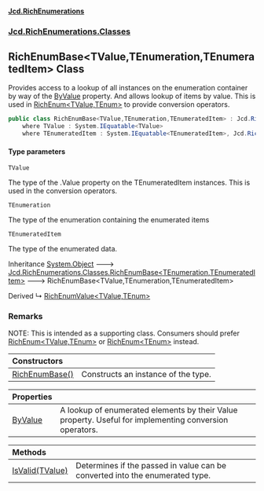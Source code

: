 #### [Jcd.RichEnumerations](index.md 'index')
### [Jcd.RichEnumerations.Classes](Jcd.RichEnumerations.Classes.md 'Jcd.RichEnumerations.Classes')

## RichEnumBase<TValue,TEnumeration,TEnumeratedItem> Class

Provides access to a lookup of all instances on the enumeration container by way of the [ByValue](RichEnumBase_TValue,TEnumeration,TEnumeratedItem_.ByValue.md 'Jcd.RichEnumerations.Classes.RichEnumBase<TValue,TEnumeration,TEnumeratedItem>.ByValue')
property.
And allows lookup of items by value. This is used in [RichEnum&lt;TValue,TEnum&gt;](RichEnum_TValue,TEnum_.md 'Jcd.RichEnumerations.Classes.RichEnum<TValue,TEnum>') to provide conversion
operators.

```csharp
public class RichEnumBase<TValue,TEnumeration,TEnumeratedItem> : Jcd.RichEnumerations.Classes.RichEnumBase<TEnumeration, TEnumeratedItem>
    where TValue : System.IEquatable<TValue>
    where TEnumeratedItem : System.IEquatable<TEnumeratedItem>, Jcd.RichEnumerations.IValueProvider<TValue>
```
#### Type parameters

<a name='Jcd.RichEnumerations.Classes.RichEnumBase_TValue,TEnumeration,TEnumeratedItem_.TValue'></a>

`TValue`

The type of the .Value property on the TEnumeratedItem instances. This is used in the
conversion operators.

<a name='Jcd.RichEnumerations.Classes.RichEnumBase_TValue,TEnumeration,TEnumeratedItem_.TEnumeration'></a>

`TEnumeration`

The type of the enumeration containing the enumerated items

<a name='Jcd.RichEnumerations.Classes.RichEnumBase_TValue,TEnumeration,TEnumeratedItem_.TEnumeratedItem'></a>

`TEnumeratedItem`

The type of the enumerated data.

Inheritance [System.Object](https://docs.microsoft.com/en-us/dotnet/api/System.Object 'System.Object') &#129106; [Jcd.RichEnumerations.Classes.RichEnumBase&lt;](RichEnumBase_TEnumeration,TEnumeratedItem_.md 'Jcd.RichEnumerations.Classes.RichEnumBase<TEnumeration,TEnumeratedItem>')[TEnumeration](RichEnumBase_TValue,TEnumeration,TEnumeratedItem_.md#Jcd.RichEnumerations.Classes.RichEnumBase_TValue,TEnumeration,TEnumeratedItem_.TEnumeration 'Jcd.RichEnumerations.Classes.RichEnumBase<TValue,TEnumeration,TEnumeratedItem>.TEnumeration')[,](RichEnumBase_TEnumeration,TEnumeratedItem_.md 'Jcd.RichEnumerations.Classes.RichEnumBase<TEnumeration,TEnumeratedItem>')[TEnumeratedItem](RichEnumBase_TValue,TEnumeration,TEnumeratedItem_.md#Jcd.RichEnumerations.Classes.RichEnumBase_TValue,TEnumeration,TEnumeratedItem_.TEnumeratedItem 'Jcd.RichEnumerations.Classes.RichEnumBase<TValue,TEnumeration,TEnumeratedItem>.TEnumeratedItem')[&gt;](RichEnumBase_TEnumeration,TEnumeratedItem_.md 'Jcd.RichEnumerations.Classes.RichEnumBase<TEnumeration,TEnumeratedItem>') &#129106; RichEnumBase<TValue,TEnumeration,TEnumeratedItem>

Derived
&#8627; [RichEnumValue&lt;TValue,TEnum&gt;](RichEnumValue_TValue,TEnum_.md 'Jcd.RichEnumerations.Classes.RichEnumValue<TValue,TEnum>')

### Remarks
NOTE: This is intended as a supporting class. Consumers should prefer [RichEnum&lt;TValue,TEnum&gt;](RichEnum_TValue,TEnum_.md 'Jcd.RichEnumerations.Classes.RichEnum<TValue,TEnum>') or
[RichEnum&lt;TEnum&gt;](RichEnum_TEnum_.md 'Jcd.RichEnumerations.Classes.RichEnum<TEnum>') instead.

| Constructors | |
| :--- | :--- |
| [RichEnumBase()](RichEnumBase_TValue,TEnumeration,TEnumeratedItem_.RichEnumBase().md 'Jcd.RichEnumerations.Classes.RichEnumBase<TValue,TEnumeration,TEnumeratedItem>.RichEnumBase()') | Constructs an instance of the type. |

| Properties | |
| :--- | :--- |
| [ByValue](RichEnumBase_TValue,TEnumeration,TEnumeratedItem_.ByValue.md 'Jcd.RichEnumerations.Classes.RichEnumBase<TValue,TEnumeration,TEnumeratedItem>.ByValue') | A lookup of enumerated elements by their Value property. Useful for implementing conversion operators. |

| Methods | |
| :--- | :--- |
| [IsValid(TValue)](RichEnumBase_TValue,TEnumeration,TEnumeratedItem_.IsValid.JVXM85mhnq/Ue9izoGUz+A.md 'Jcd.RichEnumerations.Classes.RichEnumBase<TValue,TEnumeration,TEnumeratedItem>.IsValid(TValue)') | Determines if the passed in value can be converted into the enumerated type. |
